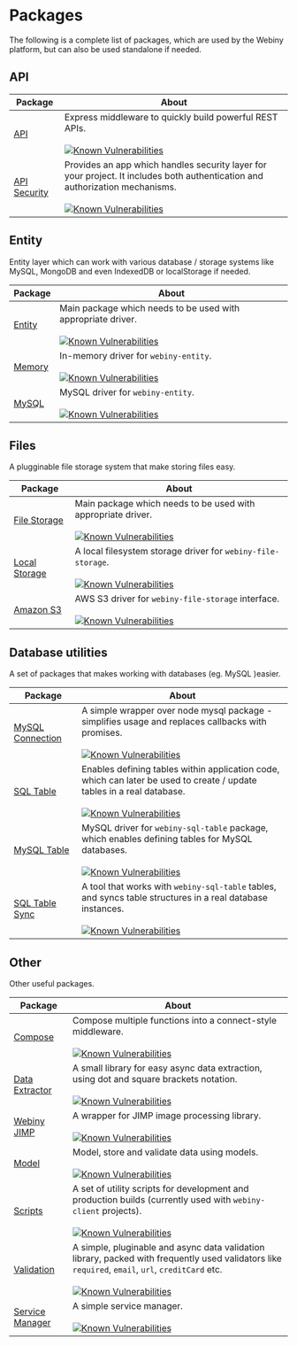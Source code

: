 # Packages
The following is a complete list of packages, which are used by the Webiny platform, but can also be used standalone if needed.

## API

| Package | About
| --- | --- |
[API](https://github.com/webiny/webiny-js/tree/master/packages-api/webiny-api) | Express middleware to quickly build powerful REST APIs. <br/><br/> [![Known Vulnerabilities](https://snyk.io/test/github/webiny/webiny-js/badge.svg?targetFile=packages-api%2Fwebiny-api%2Fpackage.json)](https://snyk.io/test/github/webiny/webiny-js?targetFile=packages-api%2Fwebiny-api%2Fpackage.json)
[API Security](https://github.com/webiny/webiny-js/tree/master/packages-api/webiny-api-security) | Provides an app which handles security layer for your project. It includes both authentication and authorization mechanisms. <br/><br/> [![Known Vulnerabilities](https://snyk.io/test/github/webiny/webiny-js/badge.svg?targetFile=packages-api%2Fwebiny-api-security%2Fpackage.json)](https://snyk.io/test/github/webiny/webiny-js?targetFile=packages-api%2Fwebiny-api-security%2Fpackage.json)

## Entity
Entity layer which can work with various database / storage systems like MySQL, MongoDB and even IndexedDB or localStorage if needed.

| Package | About
| --- | --- |
[Entity](https://github.com/webiny/webiny-js/tree/master/packages-utils/webiny-entity) | Main package which needs to be used with appropriate driver. <br/><br/> [![Known Vulnerabilities](https://snyk.io/test/github/webiny/webiny-js/badge.svg?targetFile=packages-utils%2Fwebiny-entity%2Fpackage.json)](https://snyk.io/test/github/webiny/webiny-js?targetFile=packages-utils%2Fwebiny-entity%2Fpackage.json)
[Memory](https://github.com/webiny/webiny-js/tree/master/packages-utils/webiny-entity-memory) | In-memory driver for `webiny-entity`. <br/><br/> [![Known Vulnerabilities](https://snyk.io/test/github/webiny/webiny-js/badge.svg?targetFile=packages-utils%2Fwebiny-entity-memory%2Fpackage.json)](https://snyk.io/test/github/webiny/webiny-js?targetFile=packages-utils%2Fwebiny-entity-memory%2Fpackage.json)
[MySQL](https://github.com/webiny/webiny-js/tree/master/packages-utils/webiny-entity-mysql) | MySQL driver for `webiny-entity`. <br/><br/> [![Known Vulnerabilities](https://snyk.io/test/github/webiny/webiny-js/badge.svg?targetFile=packages-utils%2Fwebiny-entity-mysql%2Fpackage.json)](https://snyk.io/test/github/webiny/webiny-js?targetFile=packages-utils%2Fwebiny-entity-mysql%2Fpackage.json)

## Files
A plugginable file storage system that make storing files easy.

| Package | About
| --- | --- |
[File Storage](https://github.com/webiny/webiny-js/tree/master/packages-utils/webiny-file-storage) | Main package which needs to be used with appropriate driver. <br/><br/> [![Known Vulnerabilities](https://snyk.io/test/github/webiny/webiny-js/badge.svg?targetFile=packages-utils%2Fwebiny-file-storage%2Fpackage.json)](https://snyk.io/test/github/webiny/webiny-js?targetFile=packages-utils%2Fwebiny-file-storage%2Fpackage.json)
[Local Storage](https://github.com/webiny/webiny-js/tree/master/packages-utils/webiny-file-storage-local) | A local filesystem storage driver for `webiny-file-storage`. <br/><br/> [![Known Vulnerabilities](https://snyk.io/test/github/webiny/webiny-js/badge.svg?targetFile=packages-utils%2Fwebiny-file-storage-local%2Fpackage.json)](https://snyk.io/test/github/webiny/webiny-js?targetFile=packages-utils%2Fwebiny-file-storage-local%2Fpackage.json)
[Amazon S3](https://github.com/webiny/webiny-js/tree/master/packages-utils/webiny-file-storage-s3) | AWS S3 driver for `webiny-file-storage` interface. <br/><br/> [![Known Vulnerabilities](https://snyk.io/test/github/webiny/webiny-js/badge.svg?targetFile=packages-utils%2Fwebiny-file-storage-s3%2Fpackage.json)](https://snyk.io/test/github/webiny/webiny-js?targetFile=packages-utils%2Fwebiny-file-storage-s3%2Fpackage.json)

## Database utilities
A set of packages that makes working with databases (eg. MySQL )easier.

| Package | About
| --- | --- |
[MySQL Connection](https://github.com/webiny/webiny-js/tree/master/packages-utils/webiny-mysql-connection) | A simple wrapper over node mysql package - simplifies usage and replaces callbacks with promises. <br/><br/> [![Known Vulnerabilities](https://snyk.io/test/github/webiny/webiny-js/badge.svg?targetFile=packages-utils%2Fwebiny-mysql-connection%2Fpackage.json)](https://snyk.io/test/github/webiny/webiny-js?targetFile=packages-utils%2Fwebiny-mysql-connection%2Fpackage.json)
[SQL Table](https://github.com/webiny/webiny-js/tree/master/packages-utils/webiny-sql-table) | Enables defining tables within application code, which can later be used to create / update tables in a real database.<br/><br/> [![Known Vulnerabilities](https://snyk.io/test/github/webiny/webiny-js/badge.svg?targetFile=packages-utils%2Fwebiny-sql-table%2Fpackage.json)](https://snyk.io/test/github/webiny/webiny-js?targetFile=packages-utils%2Fwebiny-sql-table%2Fpackage.json)
[MySQL Table](https://github.com/webiny/webiny-js/tree/master/packages-utils/webiny-sql-table-mysql) | MySQL driver for `webiny-sql-table` package, which enables defining tables for MySQL databases.<br/><br/> [![Known Vulnerabilities](https://snyk.io/test/github/webiny/webiny-js/badge.svg?targetFile=packages-utils%2Fwebiny-sql-table-mysql%2Fpackage.json)](https://snyk.io/test/github/webiny/webiny-js?targetFile=packages-utils%2Fwebiny-sql-table-mysql%2Fpackage.json)
[SQL Table Sync](https://github.com/webiny/webiny-js/tree/master/packages-utils/webiny-sql-table-sync) | A tool that works with `webiny-sql-table` tables, and syncs table structures in a real database instances.<br/><br/> [![Known Vulnerabilities](https://snyk.io/test/github/webiny/webiny-js/badge.svg?targetFile=packages-utils%2Fwebiny-sql-table-sync%2Fpackage.json)](https://snyk.io/test/github/webiny/webiny-js?targetFile=packages-utils%2Fwebiny-sql-table-sync%2Fpackage.json)

## Other
Other useful packages.

| Package | About
| --- | --- |
[Compose](https://github.com/webiny/webiny-js/tree/master/packages-utils/webiny-cli) | Compose multiple functions into a connect-style middleware. <br/><br/> [![Known Vulnerabilities](https://snyk.io/test/github/webiny/webiny-js/badge.svg?targetFile=packages-utils%2Fwebiny-compose%2Fpackage.json)](https://snyk.io/test/github/webiny/webiny-js?targetFile=packages-utils%2Fwebiny-cli%2Fpackage.json)
[Data Extractor](https://github.com/webiny/webiny-js/tree/master/packages-utils/webiny-data-extractor) | A small library for easy async data extraction, using dot and square brackets notation. <br/><br/> [![Known Vulnerabilities](https://snyk.io/test/github/webiny/webiny-js/badge.svg?targetFile=packages-utils%2Fwebiny-data-extractor%2Fpackage.json)](https://snyk.io/test/github/webiny/webiny-js?targetFile=packages-utils%2Fwebiny-data-extractor%2Fpackage.json)
[Webiny JIMP](https://github.com/webiny/webiny-js/tree/master/packages-utils/webiny-model) | A wrapper for JIMP image processing library. <br/><br/> [![Known Vulnerabilities](https://snyk.io/test/github/webiny/webiny-js/badge.svg?targetFile=packages-utils%2Fwebiny-model%2Fpackage.json)](https://snyk.io/test/github/webiny/webiny-js?targetFile=packages-utils%2Fwebiny-model%2Fpackage.json)  
[Model](https://github.com/webiny/webiny-js/tree/master/packages-utils/webiny-model) | Model, store and validate data using models. <br/><br/> [![Known Vulnerabilities](https://snyk.io/test/github/webiny/webiny-js/badge.svg?targetFile=packages-utils%2Fwebiny-model%2Fpackage.json)](https://snyk.io/test/github/webiny/webiny-js?targetFile=packages-utils%2Fwebiny-model%2Fpackage.json) 
[Scripts](https://github.com/webiny/webiny-js/tree/master/packages-utils/webiny-scripts) | A set of utility scripts for development and production builds (currently used with `webiny-client` projects). <br/><br/> [![Known Vulnerabilities](https://snyk.io/test/github/webiny/webiny-js/badge.svg?targetFile=packages-utils%2Fwebiny-scripts%2Fpackage.json)](https://snyk.io/test/github/webiny/webiny-js?targetFile=packages-utils%2Fwebiny-scripts%2Fpackage.json)
[Validation](https://github.com/webiny/webiny-js/tree/master/packages-utils/webiny-validation)| A simple, pluginable and async data validation library, packed with frequently used validators like `required`, `email`, `url`, `creditCard` etc. <br/><br/> [![Known Vulnerabilities](https://snyk.io/test/github/webiny/webiny-js/badge.svg?targetFile=packages-utils%2Fwebiny-validation%2Fpackage.json)](https://snyk.io/test/github/webiny/webiny-js?targetFile=packages-utils%2Fwebiny-validation%2Fpackage.json)
[Service Manager](https://github.com/webiny/webiny-js/tree/master/packages-utils/webiny-service-manager)| A simple service manager. <br/><br/> [![Known Vulnerabilities](https://snyk.io/test/github/webiny/webiny-js/badge.svg?targetFile=packages-utils%2Fwebiny-service-manager%2Fpackage.json)](https://snyk.io/test/github/webiny/webiny-js?targetFile=packages-utils%2Fwebiny-service-manager%2Fpackage.json)
